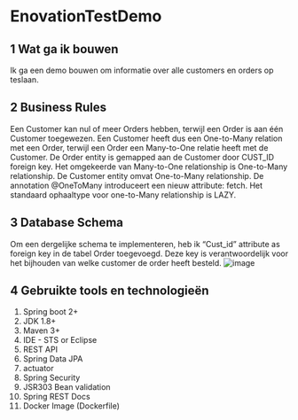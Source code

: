 #   EnovationTestDemo
 
## 1 Wat ga ik bouwen

Ik ga een demo bouwen om informatie over alle customers en orders op teslaan.

## 2 Business Rules


Een Customer kan nul of meer Orders hebben, terwijl een Order is aan één Customer  toegewezen. Een Customer heeft dus een One-to-Many relation met een Order, terwijl een Order een Many-to-One relatie heeft met de Customer.
De Order entity is gemapped aan de Customer door CUST_ID foreign key.
Het omgekeerde van Many-to-One relationship is One-to-Many relationship. De Customer entity omvat One-to-Many relationship.
De annotation @OneToMany  introduceert een nieuw attribute: fetch. Het standaard ophaaltype voor one-to-Many relationship is LAZY.


## 3 Database Schema


Om een dergelijke schema te implementeren, heb ik “Cust_id” attribute as foreign key in de tabel Order toegevoegd. Deze key is verantwoordelijk voor het bijhouden van welke customer de order heeft besteld.
![image](https://user-images.githubusercontent.com/36681851/66329651-27ae9b80-e92f-11e9-9512-7284d3f1c2f1.png)


## 4 Gebruikte tools en technologieën

1. Spring boot 2+
1. JDK 1.8+
1. Maven 3+
1. IDE - STS or Eclipse
1. REST API
1. Spring Data JPA
1. actuator
1. Spring Security
1. JSR303 Bean validation
1. Spring REST Docs
1. Docker Image (Dockerfile)



